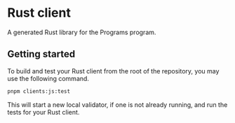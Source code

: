 # Rust client

A generated Rust library for the Programs program.

## Getting started

To build and test your Rust client from the root of the repository, you may use the following command.

```sh
pnpm clients:js:test
```

This will start a new local validator, if one is not already running, and run the tests for your Rust client.
